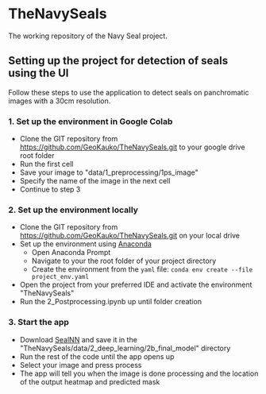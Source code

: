 # TheNavySeals
The working repository of the Navy Seal project.

## Setting up the project for detection of seals using the UI
Follow these steps to use the application to detect seals on panchromatic images with a 30cm resolution.

### 1. Set up the environment in Google Colab
- Clone the GIT repository from https://github.com/GeoKauko/TheNavySeals.git to your google drive root folder
- Run the first cell
- Save your image to "data/1_preprocessing/1ps_image"
- Specify the name of the image in the next cell
- Continue to step 3
  
### 2. Set up the environment locally
- Clone the GIT repository from https://github.com/GeoKauko/TheNavySeals.git on your local drive
- Set up the environment using [Anaconda](https://www.anaconda.com/download)
    - Open Anaconda Prompt
    - Navigate to your the root folder of your project directory
    - Create the environment from the `yaml` file: `conda env create --file project_env.yaml`
- Open the project from your preferred IDE and activate the environment "TheNavySeals"
- Run the 2_Postprocessing.ipynb up until folder creation

### 3. Start the app
- Download [SealNN](https://drive.google.com/file/d/1IWb0OrisF4eLZvCWTsA2GrMwPeBPcd3M/view?usp=drive_link) and save it in the "TheNavySeals/data/2_deep_learning/2b_final_model" directory
- Run the rest of the code until the app opens up
- Select your image and press process
- The app will tell you when the image is done processing and the location of the output heatmap and predicted mask 
